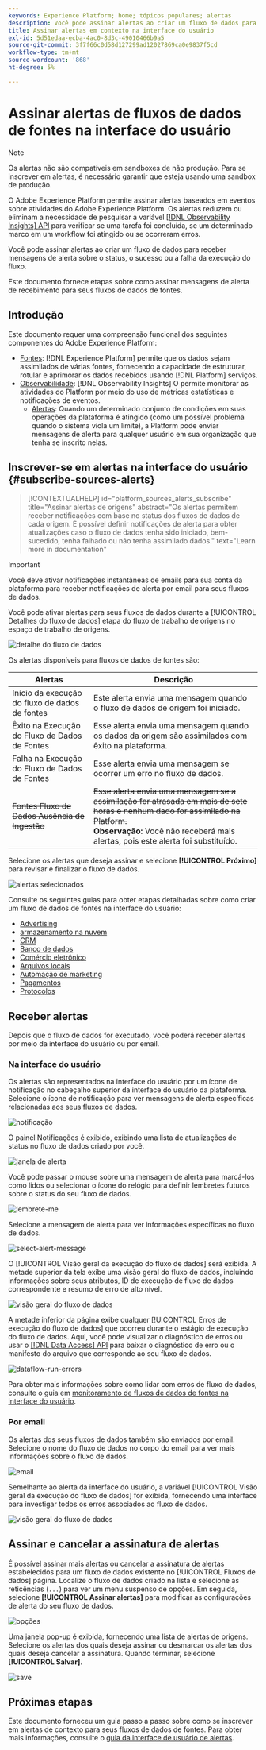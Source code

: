 ```yaml
---
keywords: Experience Platform; home; tópicos populares; alertas
description: Você pode assinar alertas ao criar um fluxo de dados para receber mensagens de alerta sobre o status, o sucesso ou a falha da execução do fluxo.
title: Assinar alertas em contexto na interface do usuário
exl-id: 5d51edaa-ecba-4ac0-8d3c-49010466b9a5
source-git-commit: 3f7f66c0d58d127299ad12027869ca0e9837f5cd
workflow-type: tm+mt
source-wordcount: '868'
ht-degree: 5%

---
```


# Assinar alertas de fluxos de dados de fontes na interface do usuário

>[!NOTE]
>
>Os alertas não são compatíveis em sandboxes de não produção. Para se inscrever em alertas, é necessário garantir que esteja usando uma sandbox de produção.

O Adobe Experience Platform permite assinar alertas baseados em eventos sobre atividades do Adobe Experience Platform. Os alertas reduzem ou eliminam a necessidade de pesquisar a variável [[!DNL Observability Insights] API](../../../observability/api/overview.md) para verificar se uma tarefa foi concluída, se um determinado marco em um workflow foi atingido ou se ocorreram erros.

Você pode assinar alertas ao criar um fluxo de dados para receber mensagens de alerta sobre o status, o sucesso ou a falha da execução do fluxo.

Este documento fornece etapas sobre como assinar mensagens de alerta de recebimento para seus fluxos de dados de fontes.

## Introdução

Este documento requer uma compreensão funcional dos seguintes componentes do Adobe Experience Platform:

* [Fontes](../../home.md): [!DNL Experience Platform] permite que os dados sejam assimilados de várias fontes, fornecendo a capacidade de estruturar, rotular e aprimorar os dados recebidos usando [!DNL Platform] serviços.
* [Observabilidade](../../../observability/home.md): [!DNL Observability Insights] O permite monitorar as atividades do Platform por meio do uso de métricas estatísticas e notificações de eventos.
   * [Alertas](../../../observability/alerts/overview.md): Quando um determinado conjunto de condições em suas operações da plataforma é atingido (como um possível problema quando o sistema viola um limite), a Platform pode enviar mensagens de alerta para qualquer usuário em sua organização que tenha se inscrito nelas.

## Inscrever-se em alertas na interface do usuário {#subscribe-sources-alerts}

>[!CONTEXTUALHELP]
>id="platform_sources_alerts_subscribe"
>title="Assinar alertas de origens"
>abstract="Os alertas permitem receber notificações com base no status dos fluxos de dados de cada origem. É possível definir notificações de alerta para obter atualizações caso o fluxo de dados tenha sido iniciado, bem-sucedido, tenha falhado ou não tenha assimilado dados."
>text="Learn more in documentation"

>[!IMPORTANT]
>
>Você deve ativar notificações instantâneas de emails para sua conta da plataforma para receber notificações de alerta por email para seus fluxos de dados.

Você pode ativar alertas para seus fluxos de dados durante a [!UICONTROL Detalhes do fluxo de dados] etapa do fluxo de trabalho de origens no espaço de trabalho de origens.

![detalhe do fluxo de dados](../../images/tutorials/alerts/dataflow-detail.png)

Os alertas disponíveis para fluxos de dados de fontes são:

| Alertas | Descrição |
| --- | --- |
| Início da execução do fluxo de dados de fontes | Este alerta envia uma mensagem quando o fluxo de dados de origem foi iniciado. |
| Êxito na Execução do Fluxo de Dados de Fontes | Esse alerta envia uma mensagem quando os dados da origem são assimilados com êxito na plataforma. |
| Falha na Execução do Fluxo de Dados de Fontes | Esse alerta envia uma mensagem se ocorrer um erro no fluxo de dados. |
| ~~Fontes Fluxo de Dados Ausência de Ingestão~~ | ~~Esse alerta envia uma mensagem se a assimilação for atrasada em mais de sete horas e nenhum dado for assimilado na Platform.~~ <br>**Observação:** Você não receberá mais alertas, pois este alerta foi substituído. |

Selecione os alertas que deseja assinar e selecione **[!UICONTROL Próximo]** para revisar e finalizar o fluxo de dados.

![alertas selecionados](../../images/tutorials/alerts/select-alerts.png)

Consulte os seguintes guias para obter etapas detalhadas sobre como criar um fluxo de dados de fontes na interface do usuário:

* [Advertising](./dataflow/advertising.md)
* [armazenamento na nuvem](./dataflow/batch/cloud-storage.md)
* [CRM](./dataflow/crm.md)
* [Banco de dados](./dataflow/databases.md)
* [Comércio eletrônico](./dataflow/ecommerce.md)
* [Arquivos locais](./create/local-system/local-file-upload.md)
* [Automação de marketing](./dataflow/marketing-automation.md)
* [Pagamentos](./dataflow/payments.md)
* [Protocolos](./dataflow/protocols.md)

## Receber alertas

Depois que o fluxo de dados for executado, você poderá receber alertas por meio da interface do usuário ou por email.

### Na interface do usuário

Os alertas são representados na interface do usuário por um ícone de notificação no cabeçalho superior da interface do usuário da plataforma. Selecione o ícone de notificação para ver mensagens de alerta específicas relacionadas aos seus fluxos de dados.

![notificação](../../images/tutorials/alerts/notification.png)

O painel Notificações é exibido, exibindo uma lista de atualizações de status no fluxo de dados criado por você.

![janela de alerta](../../images/tutorials/alerts/alert-window.png)

Você pode passar o mouse sobre uma mensagem de alerta para marcá-los como lidos ou selecionar o ícone do relógio para definir lembretes futuros sobre o status do seu fluxo de dados.

![lembrete-me](../../images/tutorials/alerts/remind-me.png)

Selecione a mensagem de alerta para ver informações específicas no fluxo de dados.

![select-alert-message](../../images/tutorials/alerts/select-alert-message.png)

O [!UICONTROL Visão geral da execução do fluxo de dados] será exibida. A metade superior da tela exibe uma visão geral do fluxo de dados, incluindo informações sobre seus atributos, ID de execução de fluxo de dados correspondente e resumo de erro de alto nível.

![visão geral do fluxo de dados](../../images/tutorials/alerts/dataflow-overview.png)

A metade inferior da página exibe qualquer [!UICONTROL Erros de execução do fluxo de dados] que ocorreu durante o estágio de execução do fluxo de dados. Aqui, você pode visualizar o diagnóstico de erros ou usar o [[!DNL Data Access] API](https://www.adobe.io/experience-platform-apis/references/data-access/) para baixar o diagnóstico de erro ou o manifesto do arquivo que corresponde ao seu fluxo de dados.

![dataflow-run-errors](../../images/tutorials/alerts/dataflow-run-error.png)

Para obter mais informações sobre como lidar com erros de fluxo de dados, consulte o guia em [monitoramento de fluxos de dados de fontes na interface do usuário](../../../dataflows/ui/monitor-sources.md).

### Por email

Os alertas dos seus fluxos de dados também são enviados por email. Selecione o nome do fluxo de dados no corpo do email para ver mais informações sobre o fluxo de dados.

![email](../../images/tutorials/alerts/email.png)

Semelhante ao alerta da interface do usuário, a variável [!UICONTROL Visão geral da execução do fluxo de dados] for exibida, fornecendo uma interface para investigar todos os erros associados ao fluxo de dados.

![visão geral do fluxo de dados](../../images/tutorials/alerts/dataflow-overview.png)

## Assinar e cancelar a assinatura de alertas

É possível assinar mais alertas ou cancelar a assinatura de alertas estabelecidos para um fluxo de dados existente no [!UICONTROL Fluxos de dados] página. Localize o fluxo de dados criado na lista e selecione as reticências (`...`) para ver um menu suspenso de opções. Em seguida, selecione **[!UICONTROL Assinar alertas]** para modificar as configurações de alerta do seu fluxo de dados.

![opções](../../images/tutorials/alerts/options.png)

Uma janela pop-up é exibida, fornecendo uma lista de alertas de origens. Selecione os alertas dos quais deseja assinar ou desmarcar os alertas dos quais deseja cancelar a assinatura. Quando terminar, selecione **[!UICONTROL Salvar]**.

![save](../../images/tutorials/alerts/save.png)

## Próximas etapas

Este documento forneceu um guia passo a passo sobre como se inscrever em alertas de contexto para seus fluxos de dados de fontes. Para obter mais informações, consulte o [guia da interface de usuário de alertas](../../../observability/alerts/ui.md).